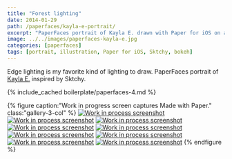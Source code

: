 ```yaml
---
title: "Forest lighting"
date: 2014-01-29
path: /paperfaces/kayla-e-portrait/
excerpt: "PaperFaces portrait of Kayla E. drawn with Paper for iOS on an iPad."
image: ../../images/paperfaces-kayla-e.jpg
categories: [paperfaces]
tags: [portrait, illustration, Paper for iOS, Sktchy, bokeh]
---
```


Edge lighting is my favorite kind of lighting to draw. PaperFaces portrait of [Kayla E.](https://sktchy.com/fHCi1D) inspired by Sktchy.

{% include_cached boilerplate/paperfaces-4.md %}

{% figure caption:"Work in progress screen captures Made with Paper." class:"gallery-3-col" %}
[![Work in process screenshot](../../images/paperfaces-kayla-e-process-1-600.jpg)](../../images/paperfaces-kayla-e-process-1-lg.jpg)
[![Work in process screenshot](../../images/paperfaces-kayla-e-process-2-600.jpg)](../../images/paperfaces-kayla-e-process-2-lg.jpg)
[![Work in process screenshot](../../images/paperfaces-kayla-e-process-3-600.jpg)](../../images/paperfaces-kayla-e-process-3-lg.jpg)
[![Work in process screenshot](../../images/paperfaces-kayla-e-process-4-600.jpg)](../../images/paperfaces-kayla-e-process-4-lg.jpg)
[![Work in process screenshot](../../images/paperfaces-kayla-e-process-5-600.jpg)](../../images/paperfaces-kayla-e-process-5-lg.jpg)
[![Work in process screenshot](../../images/paperfaces-kayla-e-process-6-600.jpg)](../../images/paperfaces-kayla-e-process-6-lg.jpg)
[![Work in process screenshot](../../images/paperfaces-kayla-e-process-7-600.jpg)](../../images/paperfaces-kayla-e-process-7-lg.jpg)
[![Work in process screenshot](../../images/paperfaces-kayla-e-process-8-600.jpg)](../../images/paperfaces-kayla-e-process-8-lg.jpg)
[![Work in process screenshot](../../images/paperfaces-kayla-e-process-9-600.jpg)](../../images/paperfaces-kayla-e-process-9-lg.jpg)
{% endfigure %}
